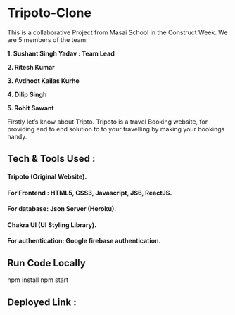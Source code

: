 # Tripoto-Clone

This is a collaborative Project from Masai School in the Construct Week. We are 5 members of the team:

<b>1. Sushant Singh Yadav : Team Lead</b>

<b>2. Ritesh Kumar </b>

<b>3. Avdhoot Kailas Kurhe</b>

<b>4. Dilip Singh</b>

<b>5. Rohit Sawant</b>

Firstly let’s know about Tripto. Tripoto is a travel Booking website, for providing end to end solution to to your travelling by making your bookings handy.

## Tech & Tools Used :
#### Tripoto (Original Website).
#### For Frontend : HTML5, CSS3, Javascript, JS6, ReactJS.
#### For database: Json Server (Heroku).
#### Chakra UI (UI Styling Library).
#### For authentication: Google firebase authentication.

## Run Code Locally
npm install
npm start

## Deployed Link :
